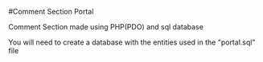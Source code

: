 #Comment Section Portal

Comment Section made using PHP(PDO) and sql database

You will need to create a database with the entities used in the "portal.sql" file